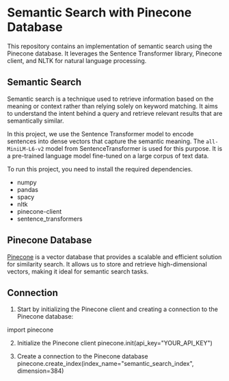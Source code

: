 # Semantic Search with Pinecone Database


This repository contains an implementation of semantic search using the Pinecone database. It leverages the Sentence Transformer library, Pinecone client, and NLTK for natural language processing.

## Semantic Search

Semantic search is a technique used to retrieve information based on the meaning or context rather than relying solely on keyword matching. It aims to understand the intent behind a query and retrieve relevant results that are semantically similar.

In this project, we use the Sentence Transformer model to encode sentences into dense vectors that capture the semantic meaning. The `all-MiniLM-L6-v2` model from SentenceTransformer is used for this purpose. It is a pre-trained language model fine-tuned on a large corpus of text data.


To run this project, you need to install the required dependencies. 
- numpy 
- pandas 
- spacy
- nltk
- pinecone-client
- sentence_transformers


## Pinecone Database

[Pinecone](Pinecone.png) is a vector database that provides a scalable and efficient solution for similarity search. It allows us to store and retrieve high-dimensional vectors, making it ideal for semantic search tasks.



## Connection

1. Start by initializing the Pinecone client and creating a connection to the Pinecone database:

import pinecone

2. Initialize the Pinecone client
pinecone.init(api_key="YOUR_API_KEY")

3. Create a connection to the Pinecone database
pinecone.create_index(index_name="semantic_search_index", dimension=384)








